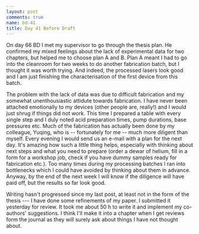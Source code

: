 ```yaml
---
layout: post
comments: true
name: bd-41
title: Day 41 Before Draft
---
```


On day 66 BD I met my supervisor to go through the thesis plan. He confirmed my mixed feelings about the lack of experimental data for two chapters, but helped me to choose plan A and B. Plan A meant I had to go into the cleanroom for two weeks to do another fabrication batch, but I thought it was worth trying. And indeed, the processed lasers look good and I am just finishing the characterisation of the first device from this batch.


The problem with the lack of data was due to difficult fabrication and my somewhat unenthousiastic attidute towards fabrication. I have never been attached emotionally to my devices (other people are, really!) and I would just shrug if things did not work. This time I prepared a table with every single step and I duly noted acid preparation times, pump durations, base pressures etc. Much of the fabrication has actually been done by my colleague, Yuqing, who is -- fortunately for me -- much more diligent than myself. Every evening I would send us an e-mail with a plan for the next day. It's amazing how such a little thing helps, especially with thinking about next steps and what you need to prepare (order a dewar of helium, fill in a form for a workshop job, check if you have dummy samples ready for fabrication etc.). Too many times during my processing batches I ran into bottlenecks which I could have avoided by thinking about them in advance. Anyway, by the end of the next week I will know if the diligence will have paid off, but the results so far look good. 

Writing hasn't progressed since my last post, at least not in the form of the thesis --- I have done some refinements of my paper. I submitted it yesterday for review. It took me about 50 h to write it and implement my co-authors' suggestions. I think I'll make it into a chapter when I get reviews form the journal as they will surely ask about things I have not thought about.